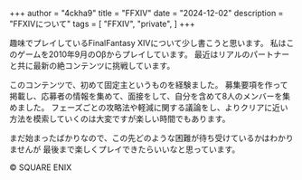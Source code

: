 +++
author = "4ckha9"
title = "FFXIV"
date = "2024-12-02"
description = "FFXIVについて"
tags = [
    "FFXIV",
    "private",
]
+++

趣味でプレイしているFinalFantasy XIVについて少し書こうと思います。
私はこのゲームを2010年9月のOβからプレイしています。
最近はリアルのパートナーと共に最新の絶コンテンツに挑戦しています。

このコンテンツで、初めて固定主というものを経験ました。
募集要項を作って掲載し、応募者の情報を集めて、面接をして、自分を含めて8人のメンバーを集めました。
フェーズごとの攻略法や軽減に関する議論をし、よりクリアに近い方法を模索していくのは大変ですが楽しい時間でもあります。

まだ始まったばかりなので、この先どのような困難が待ち受けているかはわかりませんが
最後まで楽しくプレイできたらいいなと思っています。

© SQUARE ENIX